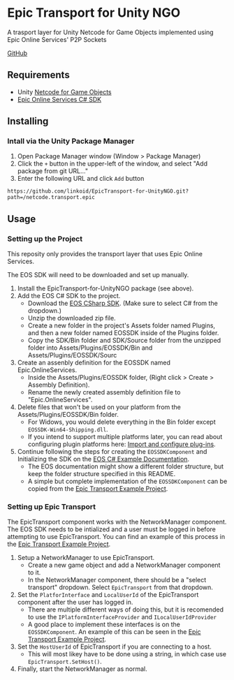 # Epic Transport for Unity NGO
A trasport layer for Unity Netcode for Game Objects implemented using Epic Online Services' P2P Sockets

[GitHub](https://github.com/linkoid/EpicTransport-for-UnityNGO)

## Requirements
* Unity [Netcode for Game Objects](https://docs-multiplayer.unity3d.com/netcode/current/about/)
* [Epic Online Services C# SDK](https://dev.epicgames.com/en-US/sdk)

## Installing

### Intall via the Unity Package Manager
1. Open Package Manager window (Window > Package Manager)
1. Click the `+` button in the upper-left of the window, and select "Add package from git URL..."
1. Enter the following URL and click `Add` button
```
https://github.com/linkoid/EpicTransport-for-UnityNGO.git?path=/netcode.transport.epic
```

## Usage

### Setting up the Project
This reposity only provides the transport layer that uses Epic Online Services.

The EOS SDK will need to be downloaded and set up manually.

1. Install the EpicTransport-for-UnityNGO package (see above).
1. Add the EOS C# SDK to the project.
	* Download the [EOS CSharp SDK](https://dev.epicgames.com/en-US/sdk). (Make sure to select C# from the dropdown.)
	* Unzip the downloaded zip file.
	* Create a new folder in the project's Assets folder named Plugins, and then a new folder named EOSSDK inside of the Plugins folder.
	* Copy the SDK/Bin folder and SDK/Source folder from the unzipped folder into Assets/Plugins/EOSSDK/Bin and Assets/Plugins/EOSSDK/Sourc
1. Create an assenbly definition for the EOSSDK named Epic.OnlineServices.
	* Inside the Assets/Plugins/EOSSDK folder, (Right click > Create > Assembly Definition).
	* Rename the newly created assembly definition file to "Epic.OnlineServices".
1. Delete files that won't be used on your platform from the Assets/Plugins/EOSSDK/Bin folder.
	* For Widows, you would delete everything in the Bin folder except `EOSSDK-Win64-Shipping.dll`.
	* If you intend to support multiple platforms later, you can read about configuring plugin platforms here: [Import and configure plug-ins](https://docs.unity3d.com/Manual/PluginInspector.html).
1. Continue following the steps for creating the `EOSSDKComponent` and Initializing the SDK on the [EOS C# Example Documentation](https://dev.epicgames.com/docs/epic-online-services/eos-get-started/working-with-the-eos-sdk/eossdkc-sharp-getting-started#integration).
	* The EOS documentation might show a different folder structure, but keep the folder structure specified in this README.
	* A simple but complete implementation of the `EOSSDKComponent` can be copied from the [Epic Transport Example Project](TODO).

### Setting up Epic Transport
The EpicTransport component works with the NetworkManager component.
The EOS SDK needs to be intialized and a user must be logged in before attempting to use EpicTransport.
You can find an example of this process in the [Epic Transport Example Project](TODO).

1. Setup a NetworkManager to use EpicTransport.
	* Create a new game object and add a NetworkManager component to it.
	* In the NetworkManager component, there should be a "select transport" dropdown.
	Select `EpicTransport` from that dropdown.
1. Set the `PlatforInterface` and `LocalUserId` of the EpicTransport component after the user has logged in.
	* There are multiple different ways of doing this, but it is recomended to use the `IPlatformInterfaceProvider` and `ILocalUserIdProvider`
	* A good place to implement these interfaces is on the `EOSSDKComponent`. An example of this can be seen in the [Epic Transport Example Project](TODO).
1. Set the `HostUserId` of EpicTransport if you are connecting to a host.
	* This will most likey have to be done using a string, in which case use `EpicTransport.SetHost()`.
1. Finally, start the NetworkManager as normal.

